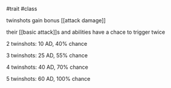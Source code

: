#trait
#class

twinshots gain bonus [[attack damage]]

their [[basic attack]]s and abilities have a chace to trigger twice

2 twinshots: 10 AD, 40% chance

3 twinshots: 25 AD, 55% chance

4 twinshots: 40 AD, 70% chance

5 twinshots: 60 AD, 100% chance